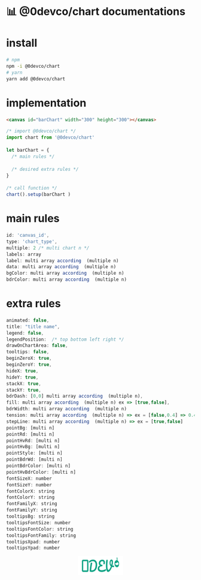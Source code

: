 # 📊 @0devco/chart documentations


# install

```bash
# npm
npm -i @0devco/chart
# yarn
yarn add @0devco/chart

```

# implementation

```html
<canvas id="barChart" width="300" height="300"></canvas>
```

```js
/* import @0devco/chart */
import chart from '@0devco/chart'

let barChart = {
  /* main rules */

  /* desired extra rules */
}

/* call function */
chart().setup(barChart )
```

# main rules

```js
id: 'canvas_id',
type: 'chart_type',
multiple: 2 /* multi chart n */
labels: array
label: multi array according  (multiple n)
data: multi array according  (multiple n)
bgColor: multi array according  (multiple n)
bdrColor: multi array according  (multiple n)
```

# extra rules

```js
animated: false,
title: "title name",
legend: false,
legendPosition:  /* top bottom left right */
drawOnChartArea: false,
tooltips: false,
beginZeroX: true,
beginZeroY: true,
hideX: true,
hideY: true,
stackX: true,
stackY: true,
bdrDash: [0,0] multi array according  (multiple n),
fill: multi array according  (multiple n) ex => [true,false],
bdrWidth: multi array according  (multiple n)
tension: multi array according  (multiple n) => ex = [false,0.4] => 0.4 means true
stepLine: multi array according  (multiple n) => ex = [true,false]
pointBg: [multi n]
pointRd: [multi n]
pointHvRd: [multi n]
pointHvBg: [multi n]
pointStyle: [multi n]
pointBdrWd: [multi n]
pointBdrColor: [multi n]
pointHvBdrColor: [multi n]
fontSizeX: number
fontSizeY: number
fontColorX: string
fontColorY: string
fontFamilyX: string
fontFamilyY: string
tooltipsBg: string
tooltipsFontSize: number
tooltipsFontColor: string
tooltipsFontFamily: string
tooltipsXpad: number
tooltipsYpad: number
```


<a href="https://twitter.com/0devco" target="_blank" ><p align="center" ><img src="https://raw.githubusercontent.com/0devco/docs/master/.devco-images/logo-transparent.png"></p></a>
